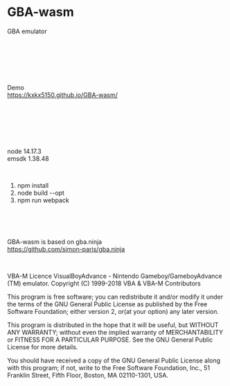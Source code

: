 # GBA-wasm
GBA emulator  

<br><br><br><br><br>

Demo  
https://kxkx5150.github.io/GBA-wasm/

<br><br><br><br><br>

node 14.17.3  
emsdk  1.38.48  

<br>

1. npm install
2. node build --opt
3. npm run webpack

<br><br><br>

GBA-wasm is based on gba.ninja  
https://github.com/simon-paris/gba.ninja  

<br>

VBA-M Licence
VisualBoyAdvance - Nintendo Gameboy/GameboyAdvance (TM) emulator.
Copyright (C) 1999-2018 VBA & VBA-M Contributors 

This program is free software; you can redistribute it and/or modify
it under the terms of the GNU General Public License as published by
the Free Software Foundation; either version 2, or(at your option)
any later version.

This program is distributed in the hope that it will be useful,
but WITHOUT ANY WARRANTY; without even the implied warranty of
MERCHANTABILITY or FITNESS FOR A PARTICULAR PURPOSE.  See the
GNU General Public License for more details.

You should have received a copy of the GNU General Public License
along with this program; if not, write to the Free Software Foundation,
Inc., 51 Franklin Street, Fifth Floor, Boston, MA  02110-1301, USA.
